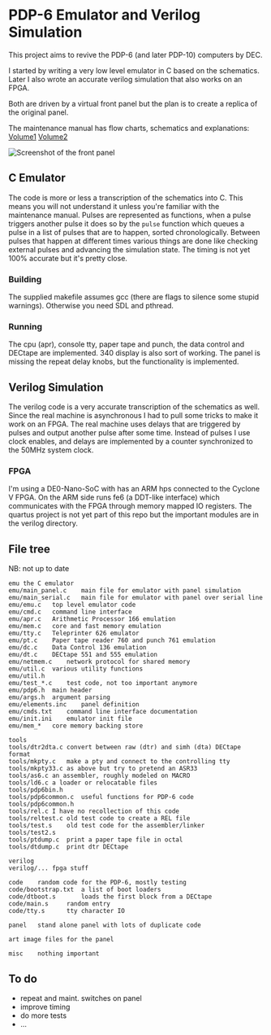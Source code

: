 # PDP-6 Emulator and Verilog Simulation

This project aims to revive the PDP-6 (and later PDP-10)
computers by DEC.

I started by writing a very low level emulator in C based on
the schematics. Later I also wrote an accurate verilog simulation
that also works on an FPGA.

Both are driven by a virtual front panel but the plan is to create
a replica of the original panel.

The maintenance manual has flow charts, schematics and explanations:
[Volume1](http://bitsavers.trailing-edge.com/pdf/dec/pdp6/F-67_166instrManVol1_Sep65.pdf)
[Volume2](http://bitsavers.trailing-edge.com/pdf/dec/pdp6/F-67_166instrManVol2_Sep65.pdf)

![Screenshot of the front panel](https://raw.githubusercontent.com/aap/pdp6/master/art/screenshot.png)

## C Emulator

The code is more or less a transcription of the schematics into C.
This means you will not understand it unless you're familiar with the maintenance manual.
Pulses are represented as functions, when a pulse triggers another pulse
it does so by the `pulse` function which queues a pulse in a list
of pulses that are to happen, sorted chronologically.
Between pulses that happen at different times
various things are done like checking external pulses and advancing the
simulation state.
The timing is not yet 100% accurate but it's pretty close.

### Building

The supplied makefile assumes gcc (there are flags to silence some stupid warnings).
Otherwise you need SDL and pthread.

### Running

The cpu (apr), console tty, paper tape and punch,
the data control and DECtape are implemented.
340 display is also sort of working.
The panel is missing the repeat delay knobs,
but the functionality is implemented.

## Verilog Simulation

The verilog code is a very accurate transcription of the schematics as well.
Since the real machine is asynchronous I had to pull some tricks to make it
work on an FPGA.
The real machine uses delays that are triggered by pulses and output another
pulse after some time. Instead of pulses I use clock enables, and delays are
implemented by a counter synchronized to the 50MHz system clock.

### FPGA

I'm using a DE0-Nano-SoC with has an ARM hps connected to the Cyclone V FPGA.
On the ARM side runs fe6 (a DDT-like interface) which communicates with
the FPGA through memory mapped IO registers.
The quartus project is not yet part of this repo
but the important modules are in the verilog directory.

## File tree
NB: not up to date
 
```
emu	the C emulator
emu/main_panel.c	main file for emulator with panel simulation
emu/main_serial.c	main file for emulator with panel over serial line
emu/emu.c	top level emulator code
emu/cmd.c	command line interface
emu/apr.c	Arithmetic Processor 166 emulation
emu/mem.c	core and fast memory emulation
emu/tty.c	Teleprinter 626 emulator
emu/pt.c	Paper tape reader 760 and punch 761 emulation
emu/dc.c	Data Control 136 emulation
emu/dt.c	DECtape 551 and 555 emulation
emu/netmem.c	network protocol for shared memory
emu/util.c	various utility functions
emu/util.h
emu/test_*.c	test code, not too important anymore
emu/pdp6.h	main header
emu/args.h	argument parsing
emu/elements.inc	panel definition
emu/cmds.txt	command line interface documentation
emu/init.ini	emulator init file
emu/mem_*	core memory backing store

tools
tools/dtr2dta.c	convert between raw (dtr) and simh (dta) DECtape format
tools/mkpty.c	make a pty and connect to the controlling tty
tools/mkpty33.c	as above but try to pretend an ASR33
tools/as6.c	an assembler, roughly modeled on MACRO
tools/ld6.c	a loader or relocatable files
tools/pdp6bin.h
tools/pdp6common.c	useful functions for PDP-6 code
tools/pdp6common.h
tools/rel.c	I have no recollection of this code
tools/reltest.c	old test code to create a REL file
tools/test.s	old test code for the assembler/linker
tools/test2.s
tools/ptdump.c	print a paper tape file in octal
tools/dtdump.c	print dtr DECtape

verilog
verilog/...	fpga stuff

code	random code for the PDP-6, mostly testing
code/bootstrap.txt	a list of boot loaders
code/dtboot.s		loads the first block from a DECtape
code/main.s		random entry
code/tty.s		tty character IO

panel	stand alone panel with lots of duplicate code

art	image files for the panel

misc	nothing important
```

## To do

- repeat and maint. switches on panel
- improve timing
- do more tests
- ...
